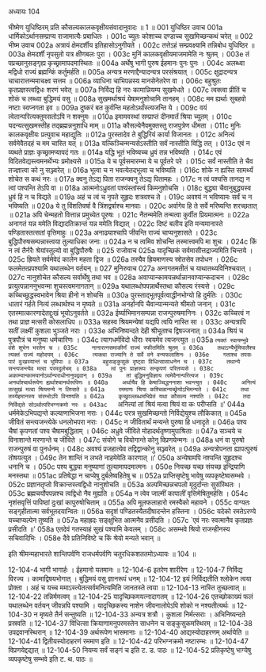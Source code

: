 अध्यायः 104

भीष्मेण युधिष्ठिरम् प्रति कौसल्यकालकवृक्षीयसंवादानुवादः ॥ 1 ॥
001	युधिष्ठिर उवाच 
001a	धार्मिकोऽर्थानसम्प्राप्य राजामात्यैः प्रबाधितः ।
001c	च्युतः कोशाच्च दण्डाच्च सुखमिच्छन्कथं चरेत् ॥
002	भीष्म उवाच 
002a	अत्रायं क्षेमदर्शीय इतिहासोऽनुगीयते ।
002c	तत्तेऽहं सम्प्रवक्ष्यामि तन्निबोध युधिष्ठिर ॥
003a	क्षेमदर्शी नृपसुतो यत्र क्षीणबलः पुरा ।
003c	मुनिं कालकवृक्षीयमाजमामेति नः श्रुतम् ।
003e	तं पप्रच्छानुसङ्गृह्य कृच्छ्रामापदमास्थितः ॥
004a	अर्थेषु भागी पुरुष ईहमानः पुनः पुनः ।
004c	अलब्ध्वा मद्विधो राज्यं ब्रह्मन्किं कर्तुमर्हति ॥
005a	अन्यत्र मरणाद्दैन्यादन्यत्र परसंश्रयात् ।
005c	क्षुद्रादन्यत्र चाचारात्तन्ममाचक्ष्व सत्तम ॥
006a	व्याधिना चाभिपन्नस्य मानसेनेतरेण वा ।
006c	बहुश्रुतः कृतप्रज्ञस्त्वद्विधः शरणं भवेत् ॥
007a	निर्विद्य हि नरः कामान्नियम्य सुखमेधते ।
007c	त्वक्त्वा प्रीतिं च शोकं च लब्ध्वा बुद्धिमयं वसु ॥
008a	सुखमर्थाश्रयं येषामनुशोचामि तानहम् ।
008c	मम ह्यर्थाः सुबहवो नष्टाः स्वप्नगता इव ॥
009a	दुष्करं बत कुर्वन्ति महतोऽर्थांस्त्यजन्ति ये ।
009c	वयं त्वेतान्परित्यक्तुमसतोऽपि न शक्नुमः ॥
010a	इमामवस्थां सम्प्राप्तं दीनमार्तं श्रिया च्युतम् ।
010c	यदन्यत्सुखमस्तीह तद्ब्रह्मन्ननुशाधि माम् ॥
011a	कौसल्येनैवमुक्तस्तु राजपुत्रेण धीमता ।
011c	मुनिः कालकवृक्षीयः प्रत्युवाच महाद्युतिः ॥
012a	पुरस्तादेव ते बुद्धिरियं कार्या विजानतः ।
012c	अनित्यं सर्वमेवैतदहं च मम चास्ति यत् ॥
013a	यत्किञ्चिन्मन्यसेऽस्तीति सर्वं नास्तीति विद्धि तत् ।
013c	एवं न व्यथते प्राज्ञः कृच्छ्रामप्यापदं गतः ॥
014a	यद्धि भूतं भविष्यच्च ध्रुवं तन्न भविष्यति ।
014c	एवं विदितवेद्यस्त्वमनर्थेभ्यः प्रमोक्ष्यसे ॥
015a	ये च पूर्वसमारम्भा ये च पूर्वतरे परे ।
015c	सर्वं नास्तीति ते चैव तज्ज्ञात्वा को नु सञ्ज्वरेत् ॥
016a	भूत्वा च न भवत्येतदभूत्वा च भविष्यति ।
016c	शोके न ह्यस्ति सामर्थ्यं शोचेत स कथं नरः ॥
017a	क्वनु तेऽद्य पिता राजन्क्वनु तेऽद्य पितामहः ।
017c	न त्वं पश्यसि तानद्य न त्वां पश्यन्ति तेऽपि वा ॥
018a	आत्मनोऽध्रुवतां पश्यंस्तांस्त्वं किमनुशोचसि ।
018c	बुद्ध्या चैवानुबुद्ध्यस्व ध्रुवं हि न च विद्यते ॥
019a	अहं च त्वं च नृपते सुहृदः शत्रवश्च ते ।
019c	अवश्यं न भविष्यामः सर्वं च न भविष्यति ॥
020a	ये तु विंशतिवर्षा वै त्रिंशद्वर्षाश्च मानवाः ।
020c	अर्वागेव हि ते सर्वे मरिष्यन्ति शरच्छतात् ॥
021a	अपि चेन्महतो वित्तान्न प्रमुच्येत पूरुषः ।
021c	नैतन्ममेति तन्मत्वा कुर्वीत प्रियमात्मनः ॥
022a	अनागतं यन्न ममेति विद्यादतिक्रान्तं यन्न ममेति विद्यात् ।
022c	दिष्टं बलीय इति मन्यमानास्ते पण्डितास्तत्सतां वृत्तिमाहुः ॥
023a	अनाढ्याश्चापि जीवन्ति राज्यं चाप्यनुशासते ।
023c	बुद्धिपौरुषसम्पन्नास्त्वया तुल्याधिका जनाः ॥
024a	न च त्वमिव शोचन्ति तस्मात्त्वमपि मा शुचः ।
024c	किं न त्वं तैर्नरैः श्रेयांस्तुल्यो वा बुद्धिपौरुषैः ॥
025	राजोवाच 
025a	यादृच्छिकं सर्वमासीत्तद्राज्यमिति चिन्तये ।
025c	ह्रियते सर्वमेवेदं कालेन महता द्विज ॥
026a	तस्यैव ह्रियमाणस्य स्रोतसेव तपोधन ।
026c	फलमेतत्प्रपश्यामि यथालब्धेन वर्तयन् ॥
027	मुनिरुवाच 
027a	अनागतमतीतं च याथातथ्यविनिश्चयात् ।
027c	नानुशोचेत कौसल्य सर्वार्थेषु तथा भव ॥
028a	अवाप्यान्कामयन्नर्थान्नानवाप्यान्कदाचन ।
028c	प्रत्युत्पन्नाननुभवन्मा शुचस्त्वमनागतान् ॥
029a	यथालब्धोपपन्नार्थैस्तथा कौसल्य रंस्यसे ।
029c	कच्चिच्छुद्धस्वभावेन श्रिया हीनो न शोचसि ॥
030a	पुरस्ताद्भूतपूर्वत्वाद्धीनभोग्यो हि दुर्मतिः ।
030c	धातारं गर्हते नित्यं लब्धार्थश्च न मृष्यते ॥
031a	अनर्हानपि चैवान्यान्मन्यते श्रीमतो जनान् ।
031c	एतस्मात्कारणादेतद्दुःखं भूयोऽनुवर्तते ॥
032a	ईर्ष्याभिमानसम्पन्ना राजन्पुरुषमानिनः ।
032c	कच्चित्त्वं न तथा प्राज्ञ मत्सरी कोसलाधिप ॥
033a	सहस्व श्रियमन्येषां यद्यपि त्वयि नास्ति सा ।
033c	अन्यत्रापि सतीं लक्ष्मीं कुशला भुञ्जते नराः ।
033e	अभिनिष्यन्दते देही श्रीभूतश्च द्विषज्जनात् ॥
034a	श्रियं च पुत्रपौत्रं च मनुष्या धर्मचारिणः ।
034c	त्यागधर्मविदो धीराः स्वयमेव त्यजन्त्युत ॥
035a	`त्यक्तं स्वायम्भुवे वंशे शुभेन भरतेन च ।
035c	नानारत्नसमाकीर्णं राज्यं स्फीतमिति श्रुतम् ॥
036a	तथाऽन्यैर्भूमिपालैश्च त्यक्तं राज्यं महोदयम् ।
036c	त्यक्त्वा राज्यानि ते सर्वे वने वन्यफलाशिनः ।
036e	गताश्च तपसः पारं दुःखस्यान्तं च भूमिपाः ॥
037a	बहुसङ्कुसुकं दृष्ट्वा विधित्सासाधनेन च ।
037c	तथान्ये सन्त्यजन्त्येव मत्वा परमदुर्लभम् ॥
038a	त्वं पुनः प्राज्ञरूपः सन्कृपणं परितप्यसे ।
038c	अकाम्यान्कामयानोऽर्थान्पराधीनानुपद्रवान् ॥
039a	तां बुद्धिमनुविज्ञाय त्वमेवैनान्परित्यज ।
039c	अनर्थाश्चार्थरूपेण ह्यर्थाश्चानर्थरूपिणः ॥
040a	अर्थायैव हि केषाञ्चिद्धननाशा भवन्त्युत ।
040c	अनित्यं तत्सुखं मत्वा श्रियमन्ये न लिप्सते ॥
041a	रममाणः श्रिया कश्चिन्नान्यच्छ्रेयोऽभिमन्यते ।
041c	तथा तस्येहमानस्य संरम्भोऽपि विनश्यति ॥
042a	कृच्छ्राल्लब्धमभिप्रेतं यथा कौसल्य नश्यति ।
042c	तदा निर्विद्यते सोऽर्थात्परिभग्नक्रमो नरः ॥
043ac	`अनित्यां तां श्रियं मत्वा श्रियं वा कः परीप्सति ॥'
044a	धर्ममेकेऽभिपद्यन्ते कल्याणाभिजना नराः ।
044c	परत्र सुखमिच्छन्तो निर्विद्येयुश्च लौकिकात् ॥
045a	जीवितं सन्त्यजन्त्येके धनलोभपरा नराः ।
045c	न जीवितार्थं मन्यन्ते पुरुषा हि धनादृते ॥
046a	पश्य चैषां कृपणतां पश्य चैषामबुद्धिताम् ।
046c	अध्रुवे जीविते मोहादर्थतृष्णामुपाश्रिताः ॥
047a	सञ्चये च विनाशान्ते मरणान्ते च जीविते ।
047c	संयोगे च वियोगान्ते कोनु विप्रणयेन्मनः ॥
048a	धनं वा पुरुषो राजन्पुरुषं वा पुनर्धनम् ।
048c	अवश्यं प्रजहात्येव तद्विद्वान्कोनु सञ्ज्वरेत् ॥
049a	अन्यत्रोपनता ह्यापत्पुरुषं तोषयत्युत ।
049c	तेन शान्तिं न लभते नाहमेवेति कारणात् ॥'
050a	अन्येषामपि नश्यन्ति सुहृदश्च धनानि च ।
050c	पश्य बुद्ध्या मनुष्याणां तुल्यामापदमात्मनः ।
050e	नियच्छ यच्छ संयच्छ इन्द्रियाणि मनस्तथा ॥
051ac	प्रतिषेद्धा न चाप्येषु दुर्बलेष्वहितेषु च ॥
052a	प्राप्तिसृष्टेषु भावेषु व्यपकृष्टेष्वसम्भवे ।
052c	प्रज्ञानतृप्तो विक्रान्तस्त्वद्विधो नानुशोचति ॥
053a	अल्पमिच्छन्नचपलो मृदुर्दान्तः सुसंस्थितः ।
053c	ब्रह्मचर्योपपन्नश्च त्वद्विधो नैव मुह्यति ॥
054a	न त्वेव जाल्मीं कापालीं वृत्तिमेषितुमर्हसि ।
054c	नृशंसवृत्तिं पापिष्ठां दुःखां कापुरुषोचिताम् ॥
055a	अपि मूलफलाहारो रमस्वैको महावने ।
055c	वाग्यतः सङ्गृहीतात्मा सर्वभूतदयान्वितः ॥
056a	सदृशं पण्डितस्यैतदीषादन्तेन हस्तिना ।
056c	यदेको रमतेऽरण्ये यच्चाप्यल्पेन तुष्यति ॥
057a	महाह्रदः सङ्क्षुभित आत्मनैव प्रसीदति ।
057c	`एवं नरः स्वत्मानैव कृतप्रज्ञः प्रसीदति ॥'
058a	एतदेवं गतस्याहं सुखं पश्यामि केवलम् ।
058c	असम्भवे श्रियो राजन्हीनस्य सचिवादिभिः ।
058e	दैवे प्रतिनिविष्टे च किं श्रेयो मन्यते भवान् ॥ 

इति श्रीमन्महाभारते शान्तिपर्वणि राजधर्मपर्वणि चतुरधिकशततमोऽध्यायः ॥ 104 ॥

12-104-4 भागी भागार्हः । ईहमानो यतमानः ॥ 12-104-6 इतरेण शारीरेण ॥ 12-104-7 निर्विद्य विरज्य । कामाद्विषयभोगात् । बुद्धिमयं वसु ज्ञानरूपं धनम् ॥ 12-104-12 इयं निर्विद्यतीति श्लोकेन त्वया प्रोक्ता । अहं च यच्च ममाऽस्त्येतत्सर्वमनित्यमिति जानतस्ते त्वया ॥ 12-104-13 नास्ति तुच्छत्वात् ॥ 12-104-22 तन्निर्ममत्वम् ॥ 12-104-25 यादृच्छिकमयत्नादागतम् ॥ 12-104-26 एतच्छोकाख्यं फलं यथालब्धेन वर्तयन् जीवन्नपि पश्यामि । यादृच्छिकस्य नाशेन जीवनालोपेऽपि शोको न नश्यतीत्यर्थः ॥ 12-104-30 न मृष्यते तैर्न सन्तुष्यति ॥ 12-104-33 अन्यत्र शत्रौ । कुशला निर्मत्सराः । अभिनिष्यन्दते प्रस्रवति ॥ 12-104-37 विधित्सा क्रियाणामनुपरमस्तेन साधनेन च सङ्कुसुकमस्थिरम् ॥ 12-104-38 उपद्रवानस्थिरान् ॥ 12-104-39 अर्थरूपेण भासमानाः ॥ 12-104-40 आद्यस्योदाहरणम् अर्थायेति ॥ 12-104-41 द्वितीयस्योदाहरणं रममाण इति ॥ 12-104-42 परिभग्नक्रमो नष्टारम्भः ॥ 12-104-47 विप्रणयेद्दद्यात् ॥ 12-104-50 नियम्य सर्वं सङ्गं च इति ट. ड. पाठः ॥ 12-104-52 प्रतिकृष्टेषु भाग्येषु व्यपकृष्टेषु सम्भवे इति ट. थ. पाठः ॥
